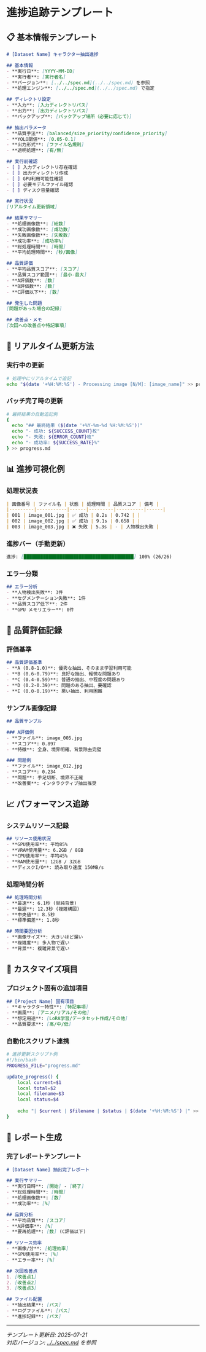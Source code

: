 # 進捗追跡テンプレート

## 📋 基本情報テンプレート

```markdown
# [Dataset Name] キャラクター抽出進捗

## 基本情報
- **実行日**: [YYYY-MM-DD]
- **実行者**: [実行者名]
- **バージョン**: [../../spec.md](../../spec.md) を参照
- **処理エンジン**: [../../spec.md](../../spec.md) で指定

## ディレクトリ設定
- **入力**: [入力ディレクトリパス]
- **出力**: [出力ディレクトリパス]
- **バックアップ**: [バックアップ場所（必要に応じて）]

## 抽出パラメータ
- **品質手法**: [balanced/size_priority/confidence_priority]
- **YOLO閾値**: [0.05-0.1]
- **出力形式**: [ファイル名規則]
- **透明処理**: [有/無]

## 実行前確認
- [ ] 入力ディレクトリ存在確認
- [ ] 出力ディレクトリ作成
- [ ] GPU利用可能性確認
- [ ] 必要モデルファイル確認
- [ ] ディスク容量確認

## 実行状況
[リアルタイム更新領域]

## 結果サマリー
- **処理画像数**: [総数]
- **成功画像数**: [成功数]
- **失敗画像数**: [失敗数]
- **成功率**: [成功率%]
- **総処理時間**: [時間]
- **平均処理時間**: [秒/画像]

## 品質評価
- **平均品質スコア**: [スコア]
- **品質スコア範囲**: [最小-最大]
- **A評価数**: [数]
- **B評価数**: [数]
- **C評価以下**: [数]

## 発生した問題
[問題があった場合の記録]

## 改善点・メモ
[次回への改善点や特記事項]
```

## 🔄 リアルタイム更新方法

### 実行中の更新
```bash
# 処理中にリアルタイムで追記
echo "$(date '+%H:%M:%S') - Processing image [N/M]: [image_name]" >> progress.md
```

### バッチ完了時の更新
```bash
# 最終結果の自動追記例
{
  echo "## 最終結果 ($(date '+%Y-%m-%d %H:%M:%S'))"
  echo "- 成功: ${SUCCESS_COUNT}枚"
  echo "- 失敗: ${ERROR_COUNT}枚"
  echo "- 成功率: ${SUCCESS_RATE}%"
} >> progress.md
```

## 📊 進捗可視化例

### 処理状況表
```markdown
| 画像番号 | ファイル名 | 状態 | 処理時間 | 品質スコア | 備考 |
|---------|-----------|------|---------|----------|------|
| 001 | image_001.jpg | ✅ 成功 | 8.2s | 0.742 | |
| 002 | image_002.jpg | ✅ 成功 | 9.1s | 0.658 | |
| 003 | image_003.jpg | ❌ 失敗 | 5.3s | - | 人物検出失敗 |
```

### 進捗バー（手動更新）
```markdown
進捗: [████████████████████████████████████████] 100% (26/26)
```

### エラー分類
```markdown
## エラー分析
- **人物検出失敗**: 3件
- **セグメンテーション失敗**: 1件
- **品質スコア低下**: 2件
- **GPU メモリエラー**: 0件
```

## 🎯 品質評価記録

### 評価基準
```markdown
## 品質評価基準
- **A (0.8-1.0)**: 優秀な抽出、そのまま学習利用可能
- **B (0.6-0.79)**: 良好な抽出、軽微な問題あり
- **C (0.4-0.59)**: 普通の抽出、中程度の問題あり
- **D (0.2-0.39)**: 問題のある抽出、要確認
- **E (0.0-0.19)**: 悪い抽出、利用困難
```

### サンプル画像記録
```markdown
## 品質サンプル

### A評価例
- **ファイル**: image_005.jpg
- **スコア**: 0.897
- **特徴**: 全身、境界明確、背景除去完璧

### 問題例
- **ファイル**: image_012.jpg
- **スコア**: 0.234
- **問題**: 手足切断、境界不正確
- **改善案**: インタラクティブ抽出推奨
```

## 📈 パフォーマンス追跡

### システムリソース記録
```markdown
## リソース使用状況
- **GPU使用率**: 平均85%
- **VRAM使用量**: 6.2GB / 8GB
- **CPU使用率**: 平均45%
- **RAM使用量**: 12GB / 32GB
- **ディスクI/O**: 読み取り速度 150MB/s
```

### 処理時間分析
```markdown
## 処理時間分析
- **最速**: 6.1秒 (単純背景)
- **最遅**: 12.3秒 (複雑構図)
- **中央値**: 8.5秒
- **標準偏差**: 1.8秒

## 時間要因分析
- **画像サイズ**: 大きいほど遅い
- **複雑度**: 多人物で遅い
- **背景**: 複雑背景で遅い
```

## 🔧 カスタマイズ項目

### プロジェクト固有の追加項目
```markdown
## [Project Name] 固有項目
- **キャラクター特性**: [特記事項]
- **画風**: [アニメ/リアル/その他]
- **想定用途**: [LoRA学習/データセット作成/その他]
- **品質要求**: [高/中/低]
```

### 自動化スクリプト連携
```bash
# 進捗更新スクリプト例
#!/bin/bash
PROGRESS_FILE="progress.md"

update_progress() {
    local current=$1
    local total=$2
    local filename=$3
    local status=$4
    
    echo "| $current | $filename | $status | $(date '+%H:%M:%S') |" >> "$PROGRESS_FILE"
}
```

## 📝 レポート生成

### 完了レポートテンプレート
```markdown
# [Dataset Name] 抽出完了レポート

## 実行サマリー
- **実行日時**: [開始] - [終了]
- **総処理時間**: [時間]
- **処理画像数**: [数]
- **成功率**: [%]

## 品質分析
- **平均品質**: [スコア]
- **A評価率**: [%]
- **要再処理**: [数] (C評価以下)

## リソース効率
- **画像/分**: [処理効率]
- **GPU使用率**: [%]
- **エラー率**: [%]

## 次回改善点
1. [改善点1]
2. [改善点2]
3. [改善点3]

## ファイル配置
- **抽出結果**: [パス]
- **ログファイル**: [パス]
- **進捗記録**: [パス]
```

---

*テンプレート更新日: 2025-07-21*  
*対応バージョン: [../../spec.md](../../spec.md) を参照*